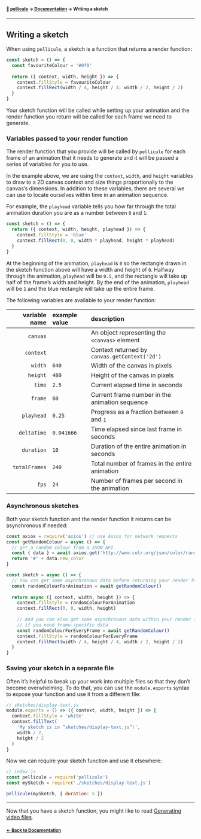#### <sup>:movie_camera: [pellicule](../README.md) → [Documentation](./README.md) → Writing a sketch</sup>

---

## Writing a sketch

When using `pellicule`, a sketch is a function that returns a render function:

```js
const sketch = () => {
  const favouriteColour = '#0f0'
  
  return ({ context, width, height }) => {
    context.fillStyle = favouriteColour
    context.fillRect(width / 4, height / 4, width / 2, height / 2)
  }
}
```

Your sketch function will be called while setting up your animation and the render function you return will be called for each frame we need to generate.


### Variables passed to your render function

The render function that you provide will be called by `pellicule` for each frame of an animation that it needs to generate and it will be passed a series of variables for you to use.

In the example above, we are using the `context`, `width`, and `height` variables to draw to a 2D canvas context and size things proportionally to the canvas’s dimensions. In addition to these variables, there are several we can use to locate ourselves within time in an animation sequence.

For example, the `playhead` variable tells you how far through the total animation duration you are as a number between `0` and `1`:

```js
const sketch = () => {
  return ({ context, width, height, playhead }) => {
    context.fillStyle = 'blue'
    context.fillRect(0, 0, width * playhead, height * playhead)
  }
}
```

At the beginning of the animation, `playhead` is `0` so the rectangle drawn in the sketch function above will have a width and height of `0`. Halfway through the animation, `playhead` will be `0.5`, and the rectangle will take up half of the frame’s width and height. By the end of the animation, `playhead` will be `1` and the blue rectangle will take up the entire frame.

The following variables are available to your render function:

variable name | example value | description
-------------:|:--------------|:----------------------------------------------
`canvas`      |               | An object representing the `<canvas>` element
`context`     |               | Context returned by `canvas.getContext('2d')`
`width`       | `640`         | Width of the canvas in pixels
`height`      | `480`         | Height of the canvas in pixels
`time`        | `2.5`         | Current elapsed time in seconds
`frame`       | `60`          | Current frame number in the animation sequence
`playhead`    | `0.25`        | Progress as a fraction between `0` and `1`
`deltaTime`   | `0.041666`    | Time elapsed since last frame in seconds
`duration`    | `10`          | Duration of the entire animation in seconds
`totalFrames` | `240`         | Total number of frames in the entire animation
`fps`         | `24`          | Number of frames per second in the animation


### Asynchronous sketches

Both your sketch function and the render function it returns can be asynchronous if needed:

```js
const axios = require('axios') // use Axios for network requests
const getRandomColour = async () => {
  // get a random colour from a JSON API
  const { data } = await axios.get('http://www.colr.org/json/color/random')
  return '#' + data.new_color
}

const sketch = async () => {
  // You can get some asynchronous data before returning your render function
  const randomColourForAnimation = await getRandomColour()
  
  return async ({ context, width, height }) => {
    context.fillStyle = randomColourForAnimation
    context.fillRect(0, 0, width, height)
    
    // And you can also get some asynchronous data within your render function 
    // if you need frame-specific data
    const randomColourForEveryFrame = await getRandomColour()
    context.fillStyle = randomColourForEveryFrame
    context.fillRect(width / 4, height / 4, width / 2, height / 2)
  }
}
```


### Saving your sketch in a separate file

Often it’s helpful to break up your work into multiple files so that they don’t become overwhelming. To do that, you can use the `module.exports` syntax to expose your function and use it from a different file:

```js
// sketches/display-text.js
module.exports = () => ({ context, width, height }) => {
  context.fillStyle = 'white'
  context.fillText(
    'My sketch is in “sketches/display-text.js”!',
    width / 2,
    height / 2
  )
}
```

Now we can require your sketch function and use it elsewhere:

```js
// index.js
const pellicule = require('pellicule')
const mySketch = require('./sketches/display-text.js')

pellicule(mySketch, { duration: 5 })
```

---

Now that you have a sketch function, you might like to read [Generating video files](./generating-video-files.md).

#### <sup>[← Back to Documentation](./README.md)
